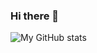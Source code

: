 ### Hi there 👋
<img align="left" alt="My GitHub stats" src="https://github-readme-stats.vercel.app/api?username=HerringTheCoder&show_icons=true&theme=tokyonight&count_private=true" />
<!--
**HerringTheCoder/HerringTheCoder** is a ✨ _special_ ✨ repository because its `README.md` (this file) appears on your GitHub profile.

Here are some ideas to get you started:

- 🔭 I’m currently working on ...
- 🌱 I’m currently learning ...
- 👯 I’m looking to collaborate on ...
- 🤔 I’m looking for help with ...
- 💬 Ask me about ...
- 📫 How to reach me: ...
- 😄 Pronouns: ...
- ⚡ Fun fact: ...
-->
